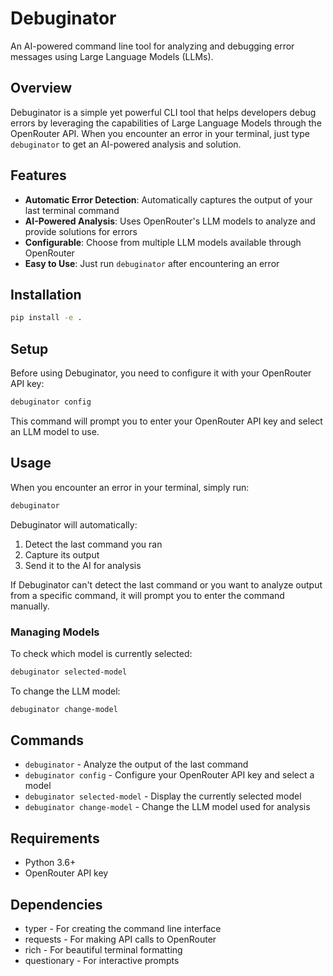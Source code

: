 # Debuginator

An AI-powered command line tool for analyzing and debugging error messages using Large Language Models (LLMs).

## Overview

Debuginator is a simple yet powerful CLI tool that helps developers debug errors by leveraging the capabilities of Large Language Models through the OpenRouter API. When you encounter an error in your terminal, just type `debuginator` to get an AI-powered analysis and solution.

## Features

- **Automatic Error Detection**: Automatically captures the output of your last terminal command
- **AI-Powered Analysis**: Uses OpenRouter's LLM models to analyze and provide solutions for errors
- **Configurable**: Choose from multiple LLM models available through OpenRouter
- **Easy to Use**: Just run `debuginator` after encountering an error

## Installation

```bash
pip install -e .
```

## Setup

Before using Debuginator, you need to configure it with your OpenRouter API key:

```bash
debuginator config
```

This command will prompt you to enter your OpenRouter API key and select an LLM model to use.

## Usage

When you encounter an error in your terminal, simply run:

```bash
debuginator
```

Debuginator will automatically:
1. Detect the last command you ran
2. Capture its output
3. Send it to the AI for analysis

If Debuginator can't detect the last command or you want to analyze output from a specific command, it will prompt you to enter the command manually.

### Managing Models

To check which model is currently selected:

```bash
debuginator selected-model
```

To change the LLM model:

```bash
debuginator change-model
```

## Commands

- `debuginator` - Analyze the output of the last command
- `debuginator config` - Configure your OpenRouter API key and select a model
- `debuginator selected-model` - Display the currently selected model
- `debuginator change-model` - Change the LLM model used for analysis

## Requirements

- Python 3.6+
- OpenRouter API key

## Dependencies

- typer - For creating the command line interface
- requests - For making API calls to OpenRouter
- rich - For beautiful terminal formatting
- questionary - For interactive prompts
